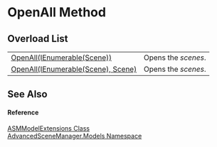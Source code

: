 # OpenAll Method


## Overload List
<table>
<tr>
<td><a href="M_AdvancedSceneManager_Models_ASMModelExtensions_OpenAll.md">OpenAll(IEnumerable(Scene))</a></td>
<td>Opens the <em>scenes</em>.</td></tr>
<tr>
<td><a href="M_AdvancedSceneManager_Models_ASMModelExtensions_OpenAll_1.md">OpenAll(IEnumerable(Scene), Scene)</a></td>
<td>Opens the <em>scenes</em>.</td></tr>
</table>

## See Also


#### Reference
<a href="T_AdvancedSceneManager_Models_ASMModelExtensions.md">ASMModelExtensions Class</a>  
<a href="N_AdvancedSceneManager_Models.md">AdvancedSceneManager.Models Namespace</a>  
